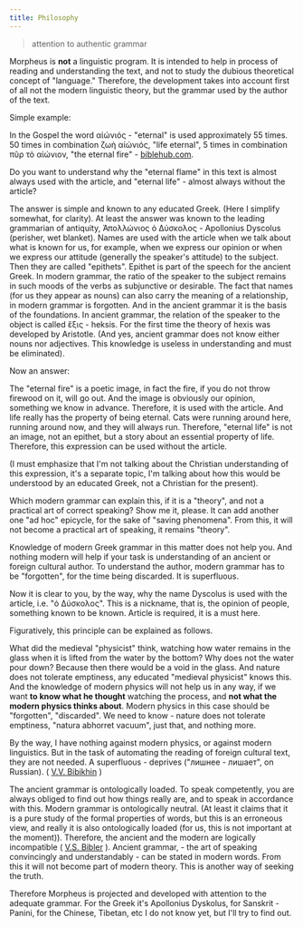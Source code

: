 ```yaml
---
title: Philosophy
---
```


> attention to authentic grammar

Morpheus is <b>not</b> a linguistic program. It is intended to help in process of reading and understanding the text, and not to study the dubious theoretical concept of "language." Therefore, the development takes into account first of all not the modern linguistic theory, but the grammar used by the author of the text.

Simple example:

In the Gospel the word αἰώνιός - "eternal" is used approximately 55 times. 50 times in combination  ζωὴ αἰώνιός, "life eternal", 5 times in combination  πῦρ τὸ αἰώνιον, "the eternal fire" - [biblehub.com](http://biblehub.com/greek/aio_nion_166.htm).

Do you want to understand why the "eternal flame" in this text is almost always used with the article, and "eternal life" - almost always without the article?

The answer is simple and known to any educated Greek. (Here I simplify somewhat, for clarity). At least the answer was known to the leading grammarian of antiquity,  Ἀπολλώνιος ὁ Δύσκολος - Apollonius Dyscolus (perisher, wet blanket). Names are used with the article when we talk about what is known for us, for example, when we express our opinion or when we express our attitude (generally the speaker's attitude) to the subject. Then they are called "epithets". Epithet is part of the speech for the ancient Greek. In modern grammar, the ratio of the speaker to the subject remains in such moods of the verbs as subjunctive or desirable. The fact that names (for us they appear as nouns) can also carry the meaning of a relationship, in modern grammar is forgotten. And in the ancient grammar it is the basis of the foundations. In ancient grammar, the relation of the speaker to the object is called ἕξις - heksis. For the first time the theory of hexis was developed by Aristotle. (And yes, ancient grammar does not know either nouns nor adjectives. This knowledge is useless in understanding and must be eliminated).

Now an answer:

The "eternal fire" is a poetic image, in fact the fire, if you do not throw firewood on it, will go out. And the image is obviously our opinion, something we know in advance. Therefore, it is used with the article. And life really has the property of being eternal. Cats were running around here, running around now, and they will always run. Therefore, "eternal life" is not an image, not an epithet, but a story about an essential property of life. Therefore, this expression can be used without the article.

(I must emphasize that I'm not talking about the Christian understanding of this expression, it's a separate topic, I'm talking about how this would be understood by an educated Greek, not a Christian for the present).

Which modern grammar can explain this, if it is a "theory", and not a practical art of correct speaking? Show me it, please. It can add another one "ad hoc" epicycle, for the sake of "saving phenomena". From this, it will not become a practical art of speaking, it remains "theory".

Knowledge of modern Greek grammar in this matter does not help you. And nothing modern will help if your task is understanding of an ancient or foreign cultural author. To understand the author, modern grammar has to be "forgotten", for the time being discarded. It is superfluous.

Now it is clear to you, by the way, why the name Dyscolus is used with the article, i.e. "ὁ Δύσκολος". This is a nickname, that is, the opinion of people, something known to be known. Article is required, it is a must here.

<!-- One more example. Τρύφων ὁ γραμματικός, Δίων ὁ φιλόσοφος, - grammarian, philosopher - are epithets, according to ancient grammar. -->

Figuratively, this principle can be explained as follows.

What did the medieval "physicist" think, watching how water remains in the glass when it is lifted from the water by the bottom? Why does not the water pour down? Because then there would be a void in the glass. And nature does not tolerate emptiness, any educated "medieval physicist" knows this. And the knowledge of modern physics will not help us in any way, if we want <b>to know what he thought</b>  watching the process, and <b>not what the modern physics thinks about</b>. Modern physics in this case should be "forgotten", "discarded". We need to know - nature does not tolerate emptiness, "natura abhorret vacuum", just that, and nothing more.

By the way, I have nothing against modern physics, or against modern linguistics. But in the task of automating the reading of foreign cultural text, they are not needed. A superfluous - deprives ("лишнее - лишает", on Russian). ( [V.V. Bibikhin](http://www.bibikhin.ru/) )

The ancient grammar is ontologically loaded. To speak competently, you are always obliged to find out how things really are, and to speak in accordance with this. Modern grammar is ontologically neutral. (At least it claims that it is a pure study of the formal properties of words, but this is an erroneous view, and really it is also ontologically loaded (for us, this is not important at the moment)). Therefore, the ancient and the modern are logically incompatible ( [V.S. Bibler](https://www.bibler.ru/) ). Ancient grammar, - the art of speaking convincingly and understandably - can be stated in modern words. From this it will not become part of modern theory. This is another way of seeking the truth.

Therefore Morpheus is projected and developed with attention to the adequate grammar. For the Greek it's Apollonius Dyskolus, for Sanskrit - Panini, for the Chinese, Tibetan, etc I do not know yet, but I'll try to find out.
